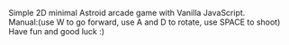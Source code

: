 Simple 2D minimal Astroid arcade game with Vanilla JavaScript.
<br>Manual:(use W to go forward, use A and D to rotate, use SPACE to shoot)
Have fun and good luck :)
